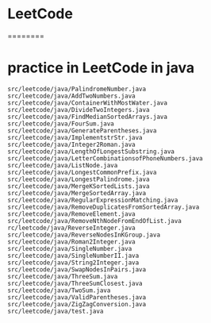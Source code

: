 # LeetCode
========

# practice in LeetCode in java

	src/leetcode/java/PalindromeNumber.java
	src/leetcode/java/AddTwoNumbers.java
	src/leetcode/java/ContainerWithMostWater.java
	src/leetcode/java/DivideTwoIntegers.java
	src/leetcode/java/FindMedianSortedArrays.java
	src/leetcode/java/FourSum.java
	src/leetcode/java/GenerateParentheses.java
	src/leetcode/java/ImplementstrStr.java
	src/leetcode/java/Integer2Roman.java
	src/leetcode/java/LengthOfLongestSubstring.java
	src/leetcode/java/LetterCombinationsofPhoneNumbers.java
	src/leetcode/java/ListNode.java
	src/leetcode/java/LongestCommonPrefix.java
	src/leetcode/java/LongestPalindrome.java
	src/leetcode/java/MergeKSortedLists.java
	src/leetcode/java/MergeSortedArray.java
	src/leetcode/java/RegularExpressionMatching.java
	src/leetcode/java/RemoveDuplicatesFromSortedArray.java
	src/leetcode/java/RemoveElement.java
	src/leetcode/java/RemoveNthNodeFromEndOfList.java
	rc/leetcode/java/ReverseInteger.java
	src/leetcode/java/ReverseNodesInKGroup.java
	src/leetcode/java/Roman2Integer.java
	src/leetcode/java/SingleNumber.java
	src/leetcode/java/SingleNumberII.java
	src/leetcode/java/String2Integer.java
	src/leetcode/java/SwapNodesInPairs.java
	src/leetcode/java/ThreeSum.java
	src/leetcode/java/ThreeSumClosest.java
	src/leetcode/java/TwoSum.java
	src/leetcode/java/ValidParentheses.java
	src/leetcode/java/ZigZagConversion.java
	src/leetcode/java/test.java

